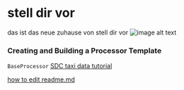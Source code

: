 # stell dir vor
das ist das neue zuhause von stell dir vor
![image alt text](image_0.png)
### Creating and Building a Processor Template
`BaseProcessor`
[SDC taxi data tutorial](https://streamsets.com/documentation/datacollector/latest/help/#Tutorial/Overview.html)

[how to edit readme.md](https://help.github.com/en/github/writing-on-github/basic-writing-and-formatting-syntax)
